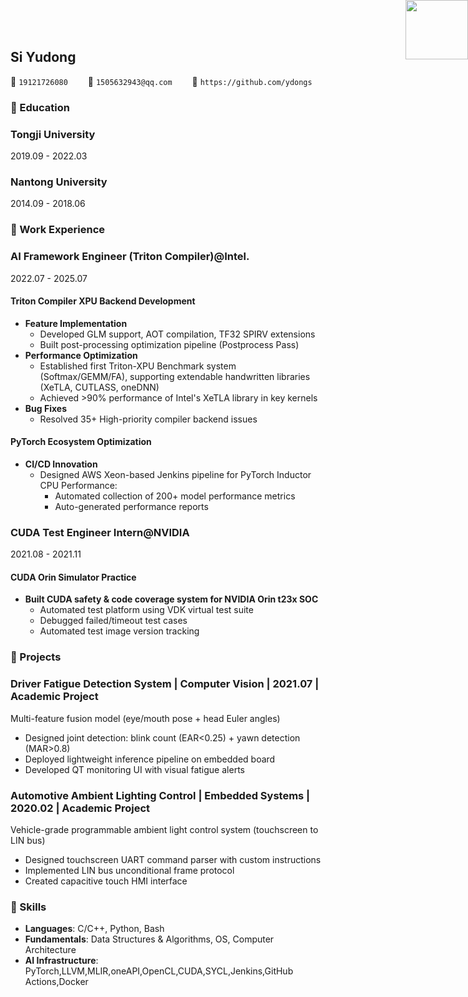 <img src="https://ydongs.github.io/assets/img/prof_pic-800.webp"
      style="position: absolute; top: 0; right: 0;
            width:100px; height:95px;">

## Si Yudong

<span class="icon">&#xe60f;</span> `19121726080`&emsp;&emsp;
<span class="icon">&#xe7ca;</span> `1505632943@qq.com`&emsp;&emsp;
<span class="icon">&#xe600;</span> `https://github.com/ydongs`

### &#xe80c; Education

<div class="entry-title">
    <h3>Tongji University</h3>
    <p>2019.09 - 2022.03</p>
</div>
<div class="entry-title">
    <h3>Nantong University</h3>
    <p>2014.09 - 2018.06</p>
</div>

### &#xe618; Work Experience

<div class="entry-title">
    <h3>AI Framework Engineer (Triton Compiler)@Intel.</h3>
    <p>2022.07 - 2025.07</p>
</div>

#### Triton Compiler XPU Backend Development

- **Feature Implementation**
  - Developed GLM support, AOT compilation, TF32 SPIRV extensions
  - Built post-processing optimization pipeline (Postprocess Pass)
- **Performance Optimization**
  - Established first Triton-XPU Benchmark system (Softmax/GEMM/FA), supporting extendable handwritten libraries (XeTLA, CUTLASS, oneDNN)
  - Achieved >90% performance of Intel's XeTLA library in key kernels
- **Bug Fixes**
  - Resolved 35+ High-priority compiler backend issues

#### PyTorch Ecosystem Optimization

- **CI/CD Innovation**
  - Designed AWS Xeon-based Jenkins pipeline for PyTorch Inductor CPU Performance:
    - Automated collection of 200+ model performance metrics
    - Auto-generated performance reports

<div class="entry-title">
    <h3>CUDA Test Engineer Intern@NVIDIA</h3>
    <p>2021.08 - 2021.11</p>
</div>

#### CUDA Orin Simulator Practice

- **Built CUDA safety & code coverage system for NVIDIA Orin t23x SOC**
  - Automated test platform using VDK virtual test suite
  - Debugged failed/timeout test cases
  - Automated test image version tracking

### &#xe635; Projects

<div class="entry-title">
    <h3>Driver Fatigue Detection System | Computer Vision | 2021.07 | Academic Project </h3>
</div>

Multi-feature fusion model (eye/mouth pose + head Euler angles)

- Designed joint detection: blink count (EAR<0.25) + yawn detection (MAR>0.8)
- Deployed lightweight inference pipeline on embedded board
- Developed QT monitoring UI with visual fatigue alerts

<div class="entry-title">
    <h3>Automotive Ambient Lighting Control | Embedded Systems | 2020.02 | Academic Project </h3>
</div>

Vehicle-grade programmable ambient light control system (touchscreen to LIN bus)

- Designed touchscreen UART command parser with custom instructions
- Implemented LIN bus unconditional frame protocol
- Created capacitive touch HMI interface

### &#xecfa; Skills

- **Languages**: C/C++, Python, Bash
- **Fundamentals**: Data Structures & Algorithms, OS, Computer Architecture
- **AI Infrastructure**: PyTorch,LLVM,MLIR,oneAPI,OpenCL,CUDA,SYCL,Jenkins,GitHub Actions,Docker
